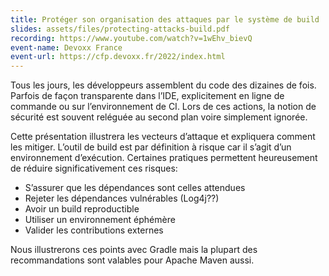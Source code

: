 ```yaml
---
title: Protéger son organisation des attaques par le système de build
slides: assets/files/protecting-attacks-build.pdf
recording: https://www.youtube.com/watch?v=1wEhv_bievQ
event-name: Devoxx France
event-url: https://cfp.devoxx.fr/2022/index.html
---
```


Tous les jours, les développeurs assemblent du code des dizaines de fois.
Parfois de façon transparente dans l’IDE, explicitement en ligne de commande ou sur l’environnement de CI.
Lors de ces actions, la notion de sécurité est souvent reléguée au second plan voire simplement ignorée.

Cette présentation illustrera les vecteurs d’attaque et expliquera comment les mitiger.
L’outil de build est par définition à risque car il s’agit d’un environnement d’exécution.
Certaines pratiques permettent heureusement de réduire significativement ces risques:

* S’assurer que les dépendances sont celles attendues
* Rejeter les dépendances vulnérables (Log4j??)
* Avoir un build reproductible
* Utiliser un environnement éphémère
* Valider les contributions externes

Nous illustrerons ces points avec Gradle mais la plupart des recommandations sont valables pour Apache Maven aussi.
